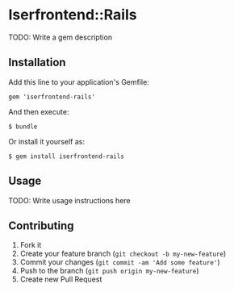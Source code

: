 # Iserfrontend::Rails

TODO: Write a gem description

## Installation

Add this line to your application's Gemfile:

    gem 'iserfrontend-rails'

And then execute:

    $ bundle

Or install it yourself as:

    $ gem install iserfrontend-rails

## Usage

TODO: Write usage instructions here

## Contributing

1. Fork it
2. Create your feature branch (`git checkout -b my-new-feature`)
3. Commit your changes (`git commit -am 'Add some feature'`)
4. Push to the branch (`git push origin my-new-feature`)
5. Create new Pull Request
